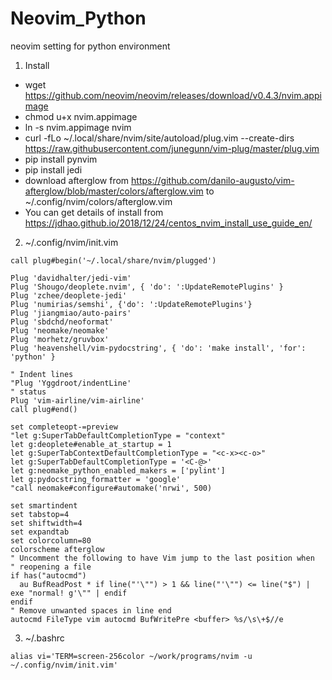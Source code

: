 # Neovim_Python
neovim setting for python environment

1. Install
* wget https://github.com/neovim/neovim/releases/download/v0.4.3/nvim.appimage
* chmod u+x nvim.appimage
* ln -s nvim.appimage nvim
* curl -fLo ~/.local/share/nvim/site/autoload/plug.vim --create-dirs https://raw.githubusercontent.com/junegunn/vim-plug/master/plug.vim
* pip install pynvim
* pip install jedi
* download afterglow from https://github.com/danilo-augusto/vim-afterglow/blob/master/colors/afterglow.vim to ~/.config/nvim/colors/afterglow.vim
* You can get details of install from https://jdhao.github.io/2018/12/24/centos_nvim_install_use_guide_en/

2. ~/.config/nvim/init.vim
```
call plug#begin('~/.local/share/nvim/plugged')

Plug 'davidhalter/jedi-vim'
Plug 'Shougo/deoplete.nvim', { 'do': ':UpdateRemotePlugins' }
Plug 'zchee/deoplete-jedi'
Plug 'numirias/semshi', {'do': ':UpdateRemotePlugins'}
Plug 'jiangmiao/auto-pairs'
Plug 'sbdchd/neoformat'
Plug 'neomake/neomake'
Plug 'morhetz/gruvbox'
Plug 'heavenshell/vim-pydocstring', { 'do': 'make install', 'for': 'python' }

" Indent lines
"Plug 'Yggdroot/indentLine'
" status
Plug 'vim-airline/vim-airline'
call plug#end()

set completeopt-=preview
"let g:SuperTabDefaultCompletionType = "context"
let g:deoplete#enable_at_startup = 1
let g:SuperTabContextDefaultCompletionType = "<c-x><c-o>"
let g:SuperTabDefaultCompletionType = '<C-@>'
let g:neomake_python_enabled_makers = ['pylint']
let g:pydocstring_formatter = 'google'
"call neomake#configure#automake('nrwi', 500)

set smartindent
set tabstop=4
set shiftwidth=4
set expandtab
set colorcolumn=80
colorscheme afterglow
" Uncomment the following to have Vim jump to the last position when
" reopening a file
if has("autocmd")
  au BufReadPost * if line("'\"") > 1 && line("'\"") <= line("$") | exe "normal! g'\"" | endif
endif
" Remove unwanted spaces in line end
autocmd FileType vim autocmd BufWritePre <buffer> %s/\s\+$//e
```
3. ~/.bashrc
```
alias vi='TERM=screen-256color ~/work/programs/nvim -u ~/.config/nvim/init.vim'
```
